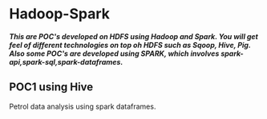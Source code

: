 # Hadoop-Spark

##### This are POC's developed on HDFS using Hadoop and Spark. You will get feel of different technologies on top oh HDFS such as Sqoop, Hive, Pig. Also some POC's are developed using SPARK, which involves spark-api,spark-sql,spark-dataframes.

## POC1 using Hive

Petrol data analysis using spark dataframes.

